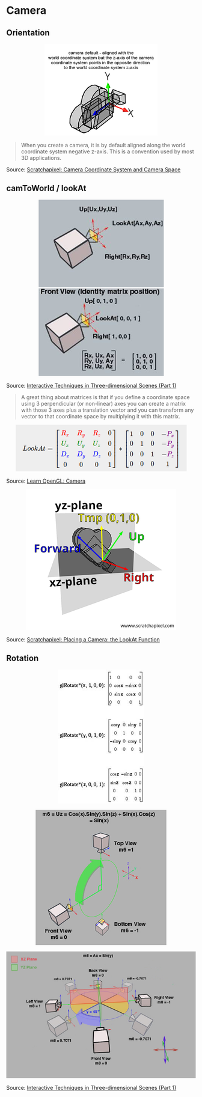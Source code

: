 # Camera

## Orientation

<p align="center">
  <img src="assets/camera-z-axis.png" alt="camera-z-axis" />
</p>

> When you create a camera, it is by default aligned along the world coordinate system negative z-axis. This is a convention used by most 3D applications.

Source: [Scratchapixel: Camera Coordinate System and Camera Space](https://www.scratchapixel.com/lessons/3d-basic-rendering/computing-pixel-coordinates-of-3d-point/mathematics-computing-2d-coordinates-of-3d-points)

## camToWorld / lookAt

<p align="center">
  <img src="assets/image018.jpg" alt="camera basis vectors 1" /> <img src="assets/image020.jpg" alt="camera basis vectors 1" />
</p>

Source: [Interactive Techniques in Three-dimensional Scenes (Part 1)](https://www.codeproject.com/Articles/35139/Interactive-Techniques-in-Three-dimensional-Scenes)

> A great thing about matrices is that if you define a coordinate space using 3 perpendicular (or non-linear) axes you can create a matrix with those 3 axes plus a translation vector and you can transform any vector to that coordinate space by multiplying it with this matrix.

<p align="center">
  <img src="assets/lookat-matrix.png" alt="lookAt OpenGL" />
</p>

Source: [Learn OpenGL: Camera](https://learnopengl.com/Getting-started/Camera)

<p align="center">
  <img src="assets/look-at-4.png" alt="lookAt vec" />
</p>

Source: [Scratchapixel: Placing a Camera: the LookAt Function](https://www.scratchapixel.com/lessons/mathematics-physics-for-computer-graphics/lookat-function)

## Rotation

<p align="center">
  <img src="assets/image022.jpg" alt="camera rotation" />
</p>

<p align="center">
  <img src="assets/TranslationController014.jpg" alt="TranslationController014" />
</p>

<p align="center">
  <img src="assets/TranslationController016.jpg" alt="TranslationController016" />
</p>

Source: [Interactive Techniques in Three-dimensional Scenes (Part 1)](https://www.codeproject.com/Articles/35139/Interactive-Techniques-in-Three-dimensional-Scenes)
